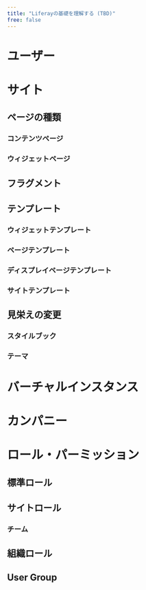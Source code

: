 ```yaml
---
title: "Liferayの基礎を理解する (TBD)"
free: false
---
```


# ユーザー
# サイト
## ページの種類
### コンテンツページ
### ウィジェットページ
## フラグメント
## テンプレート
### ウィジェットテンプレート
### ページテンプレート
### ディスプレイページテンプレート
### サイトテンプレート
## 見栄えの変更
### スタイルブック
### テーマ
# バーチャルインスタンス
# カンパニー
# ロール・パーミッション
## 標準ロール
## サイトロール
### チーム
## 組織ロール
## User Group